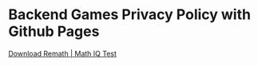 # Backend Games Privacy Policy with Github Pages

[Download Remath | Math IQ Test](https://play.google.com/store/apps/details?id=com.BackendGames.Remath&hl=es_AR&gl=US)
